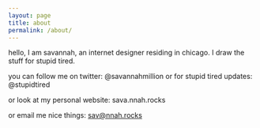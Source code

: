 ```yaml
---
layout: page
title: about
permalink: /about/
---
```


hello, I am savannah, an internet designer residing in chicago. I draw the stuff for stupid tired.

you can follow me on twitter: @savannahmillion
or for stupid tired updates: @stupidtired

or look at my personal website: sava.nnah.rocks

or email me nice things: sav@nnah.rocks
